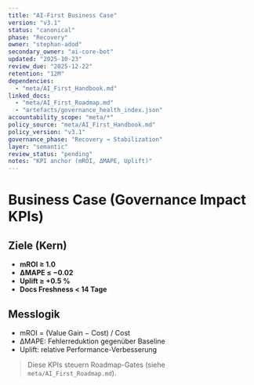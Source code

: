 ```yaml
---
title: "AI-First Business Case"
version: "v3.1"
status: "canonical"
phase: "Recovery"
owner: "stephan-adod"
secondary_owner: "ai-core-bot"
updated: "2025-10-23"
review_due: "2025-12-22"
retention: "12M"
dependencies:
  - "meta/AI_First_Handbook.md"
linked_docs:
  - "meta/AI_First_Roadmap.md"
  - "artefacts/governance_health_index.json"
accountability_scope: "meta/*"
policy_source: "meta/AI_First_Handbook.md"
policy_version: "v3.1"
governance_phase: "Recovery → Stabilization"
layer: "semantic"
review_status: "pending"
notes: "KPI anchor (mROI, ΔMAPE, Uplift)"
---
```


# Business Case (Governance Impact KPIs)

## Ziele (Kern)
- **mROI ≥ 1.0**
- **ΔMAPE ≤ −0.02**
- **Uplift ≥ +0.5 %**
- **Docs Freshness < 14 Tage**

## Messlogik
- mROI = (Value Gain − Cost) / Cost
- ΔMAPE: Fehlerreduktion gegenüber Baseline
- Uplift: relative Performance-Verbesserung

> Diese KPIs steuern Roadmap-Gates (siehe `meta/AI_First_Roadmap.md`).
